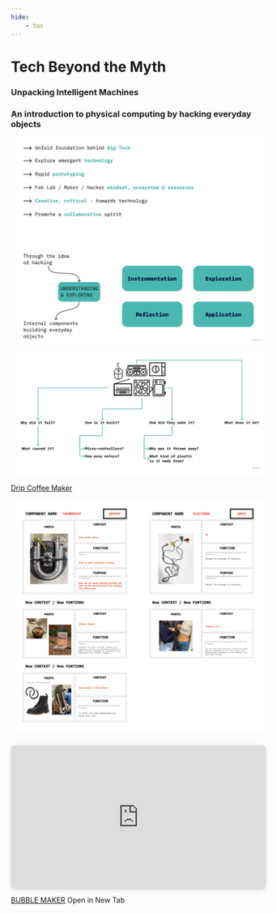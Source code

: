 ```yaml
---
hide:
    - toc
---
```


# **Tech Beyond the Myth**


<h3>Unpacking Intelligent Machines</h3>
<h3>An introduction to physical computing by hacking everyday objects</h3>

![](../images/Tech01.jpg)
![](../images/Tech02.jpg)

<a class="button" href="https://hackmd.io/xQ9hjQftSiaee3XNQ7NcrQ?view">Drip Coffee Maker</a>

![](../images/Input_output.jpg)

<div style="position: relative; width: 100%; height: 0; padding-top: 56.2500%;
 padding-bottom: 0; box-shadow: 0 2px 8px 0 rgba(63,69,81,0.16); margin-top: 1.6em; margin-bottom: 0.9em; overflow: hidden;
 border-radius: 8px; will-change: transform;">
  <iframe loading="lazy" style="position: absolute; width: 100%; height: 100%; top: 0; left: 0; border: none; padding: 0;margin: 0;"
    src="https:&#x2F;&#x2F;www.canva.com&#x2F;design&#x2F;DAFSOM00dx4&#x2F;view?embed" allowfullscreen="allowfullscreen" allow="fullscreen">
  </iframe>
</div>
<a href="https:&#x2F;&#x2F;www.canva.com&#x2F;design&#x2F;DAFSOM00dx4&#x2F;view?utm_content=DAFSOM00dx4&amp;utm_campaign=designshare&amp;utm_medium=embeds&amp;utm_source=link" target="_blank" rel="noopener">BUBBLE MAKER</a> Open in New Tab
